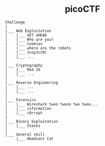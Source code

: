 <h1 align="center"> picoCTF </h1>


    Challenge
    |
    |___ Web Exploitation
    |    |___ GET aHEAD
    |    |___ Who are you?
    |    |___ Cookies
    |    |___ where are the robots
    |    |___ Insp3ct0r
    |    |___ ... 
    │  
    |___ Cryptography
    |    |___ Mod 26
    |    |___ ...
    |
    |___ Reverse Engineering
    |    |___ ...
    |    |___ ...
    |
    |___ Forensics
    |    |___ Wireshark twoo twooo two twoo...
    |    |___ information
    |    |___ c0rrupt
    |
    |___ Binary Exploitation
    |    |___ Stonks
    |
    |___ General skill
         |___ Obedient Cat
  
